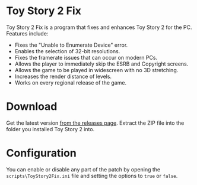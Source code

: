 # Toy Story 2 Fix
Toy Story 2 Fix is a program that fixes and enhances Toy Story 2 for the PC. Features include:
* Fixes the "Unable to Enumerate Device" error.
* Enables the selection of 32-bit resolutions.
* Fixes the framerate issues that can occur on modern PCs.
* Allows the player to immediately skip the ESRB and Copyright screens.
* Allows the game to be played in widescreen with no 3D stretching.
* Increases the render distance of levels.
* Works on every regional release of the game.

# Download
Get the latest version [from the releases page](https://github.com/RibShark/ToyStory2Fix/releases/latest). Extract the ZIP file into the folder you installed Toy Story 2 into.

# Configuration
You can enable or disable any part of the patch by opening the `scripts\ToyStory2Fix.ini` file and setting the options to `true` or `false`.
